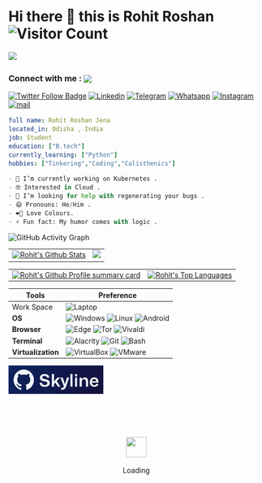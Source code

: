 # Hi there 👋 this is **Rohit Roshan** ![Visitor Count](https://profile-counter.glitch.me/0-0Rohit-Roshan/count.svg)
![](https://github.com/vikumkbv/vikumkbv/blob/master/icons/header_.png)

### Connect with me : <img align="center" src="https://github.com/rajput2107/rajput2107/blob/master/Assets/Handshake.gif" height="33px" />
[![Twitter Follow Badge](https://img.shields.io/twitter/follow/00RohitRoshan?color=0F182A&logo=twitter&style=for-the-badge)](https://twitter.com/00RohitRoshan)
[![Linkedin](https://img.shields.io/badge/LinkedIn-0077B5?style=for-the-badge&logo=linkedin&logoColor=white)](https://www.linkedin.com/in/rohit-roshan-jena-365062241/)
[![Telegram](https://img.shields.io/badge/Telegram-2CA5E0?style=for-the-badge&logo=telegram&logoColor=white)](https://t.me/ProblemSolver)
[![Whatsapp](https://img.shields.io/badge/WhatsApp-25D366?style=for-the-badge&logo=whatsapp&logoColor=white)](https://whatsapp-clone-web.netlify.app/)
[![Instagram](https://img.shields.io/badge/Instagram-E4405F?style=for-the-badge&logo=instagram&logoColor=white)](https://www.instagram.com/00rohitroshan/)
[![mail](https://img.shields.io/badge/gmail-%23DD0031.svg?&style=for-the-badge&logo=gmail&logoColor=white)](mailto:rohitroshanjena2017@gmail.com)
```yaml
full name: Rohit Roshan Jena
located_in: Odisha , India
job: Student
education: ["B.tech"]
currently_learning: ["Python"]
hobbies: ["Tinkering","Coding","Calisthenics"]
```
```Python <--Code Fenced-->
- 🔭 I’m currently working on Kubernetes . 
- 🤓 Interested in Cloud .
- 🤔 I’m looking for help with regenerating your bugs .
- 😄 Pronouns: He/Him .
- ❤‍🔥 Love Colours.
- ⚡ Fun fact: My humor comes with logic .
```


![GitHub Activity Graph](https://activity-graph.herokuapp.com/graph?username=00RohitRoshan&bg_color=1d2a3a&color=5BCDEC&line=FF7F50&point=FFFFFF&hide_border=true)


<table>
  <tr>
    <td>
       <a href="https://github.com/00RohitRoshan"><img alt="Rohit's Github Stats" src="https://github-readme-stats.vercel.app/api?username=00RohitRoshan&show_icons=true&count_private=true&theme=react&hide_border=true&bg_color=1d2a3a" /></a>
    </td>
    <td>
       <a href="http://www.github.com/0-0Rohit-Roshan"><img src="https://github-readme-streak-stats.herokuapp.com/?user=00RohitRoshan&stroke=ffffff&background=1d2a3a&ring=5BCDEC&fire=5BCDEC&currStreakNum=ffffff&currStreakLabel=5BCDEC&sideNums=ffffff&sideLabels=ffffff&dates=ffffff&hide_border=true" /></a>
    </td>
  </tr>
 </table>
 

<table>
  <tr>
    <td>
       <a href="https://github.com/00RohitRoshan"><img alt="Rohit's Github Profile summary card" src="https://github-profile-summary-cards.vercel.app/api/cards/profile-details?username=00RohitRoshan&theme=vue" /></a>
    </td>
    <td>
      <a href="https://github.com/00RohitRoshan"><img alt="Rohit's Top Languages" src="https://github-readme-stats.vercel.app/api/top-langs/?username=00RohitRoshan&langs_count=8&count_private=true&layout=compact&theme=react&hide_border=true&bg_color=1d2a3a"/></a>
    </td>
  </tr>
 </table>





<!-- ![LeetCode](https://github-readme-streak-stats.herokuapp.com/?user=rohitroshanjena2017) -->




Tools |Preference
--|--
Work Space | ![Laptop](https://img.shields.io/badge/dell%20laptop-007DB8?style=for-the-badge&logo=dell&logoColor=white)
**OS** | ![Windows](https://img.shields.io/badge/Windows-0078D6?style=for-the-badge&logo=windows&logoColor=whit)     ![Linux](	https://img.shields.io/badge/Linux-FCC624?style=for-the-badge&logo=linux&logoColor=black)    ![Android](https://img.shields.io/badge/Android-3DDC84?style=for-the-badge&logo=android&logoColor=white)
**Browser** | ![Edge](https://img.shields.io/badge/Microsoft_Edge-0078D7?style=for-the-badge&logo=Microsoft-edge&logoColor=white)    ![Tor](https://img.shields.io/badge/Tor_Browser-7D4698?style=for-the-badge&logo=Tor-Browser&logoColor=white)    ![Vivaldi](https://img.shields.io/badge/Vivaldi-EF3939?style=for-the-badge&logo=Vivaldi&logoColor=white)
**Terminal** | ![Alacrity](https://img.shields.io/badge/alacritty-F46D01?style=for-the-badge&logo=alacritty&logoColor=white)   ![Git](https://img.shields.io/badge/GIT-E44C30?style=for-the-badge&logo=git&logoColor=white)    ![Bash](https://img.shields.io/badge/GNU%20Bash-4EAA25?style=for-the-badge&logo=GNU%20Bash&logoColor=white)
**Virtualization** | ![VirtualBox](https://img.shields.io/badge/VirtualBox-21416b?style=for-the-badge&logo=VirtualBox&logoColor=white)   ![VMware](https://img.shields.io/badge/VMware-231f20?style=for-the-badge&logo=VMware&logoColor=white)

[![Skyline](Res/Skyline.jpg)](https://skyline.github.com/00RohitRoshan/2022)


<!--
**0-0Rohit-Roshan/0-0Rohit-Roshan** is a ✨ _special_ ✨ repository because its `README.md` (this file) appears on your GitHub profile.

Here are some ideas to get you started:

- 🔭 I’m currently working on ...
- 🌱 I’m currently learning ...
- 👯 I’m looking to collaborate on ...
- 🤔 I’m looking for help with ...
- 💬 Ask me about ...
- 📫 How to reach me: ...
- 😄 Pronouns: ...
- ⚡ Fun fact: .....
-->

<div align="center">
	<br>
	<br>
	<br>
	<br>
	<img src="https://enterprise.github.com/assets/spinners/octocat-spinner-128-26a44333917854c6794d55eac947b1277fced54f1f60c5df5d93431db8753bc5.gif" width="40" height="40">
	<p>Loading</p>
	<br>
	<br>
	<br>
	<br>
</div>





















